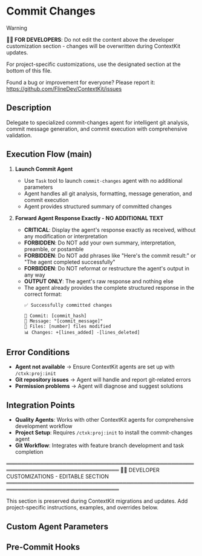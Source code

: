 # Commit Changes
<!-- Template Version: 9 | ContextKit: 0.1.0 | Updated: 2025-09-16 -->

> [!WARNING]
> **👩‍💻 FOR DEVELOPERS**: Do not edit the content above the developer customization section - changes will be overwritten during ContextKit updates.
>
> For project-specific customizations, use the designated section at the bottom of this file.
>
> Found a bug or improvement for everyone? Please report it: https://github.com/FlineDev/ContextKit/issues

## Description
Delegate to specialized commit-changes agent for intelligent git analysis, commit message generation, and commit execution with comprehensive validation.

## Execution Flow (main)

1. **Launch Commit Agent**
   - Use `Task` tool to launch `commit-changes` agent with no additional parameters
   - Agent handles all git analysis, formatting, message generation, and commit execution
   - Agent provides structured summary of committed changes

2. **Forward Agent Response Exactly - NO ADDITIONAL TEXT**
   - **CRITICAL**: Display the agent's response exactly as received, without any modification or interpretation
   - **FORBIDDEN**: Do NOT add your own summary, interpretation, preamble, or postamble
   - **FORBIDDEN**: Do NOT add phrases like "Here's the commit result:" or "The agent completed successfully"
   - **FORBIDDEN**: Do NOT reformat or restructure the agent's output in any way
   - **OUTPUT ONLY**: The agent's raw response and nothing else
   - The agent already provides the complete structured response in the correct format:
     ```
     ✅ Successfully committed changes

     📝 Commit: [commit_hash]
     💬 Message: "[commit_message]"
     📂 Files: [number] files modified
     📊 Changes: +[lines_added] -[lines_deleted]
     ```

## Error Conditions

- **Agent not available** → Ensure ContextKit agents are set up with `/ctxk:proj:init`
- **Git repository issues** → Agent will handle and report git-related errors
- **Permission problems** → Agent will diagnose and suggest solutions

## Integration Points

- **Quality Agents**: Works with other ContextKit agents for comprehensive development workflow
- **Project Setup**: Requires `/ctxk:proj:init` to install the commit-changes agent
- **Git Workflow**: Integrates with feature branch development and task completion

════════════════════════════════════════════════════════════════════════════════
👩‍💻 DEVELOPER CUSTOMIZATIONS - EDITABLE SECTION
════════════════════════════════════════════════════════════════════════════════

This section is preserved during ContextKit migrations and updates.
Add project-specific instructions, examples, and overrides below.

## Custom Agent Parameters
<!-- Add project-specific parameters to pass to the commit-changes agent -->

## Pre-Commit Hooks
<!-- Document any project-specific pre-commit requirements -->